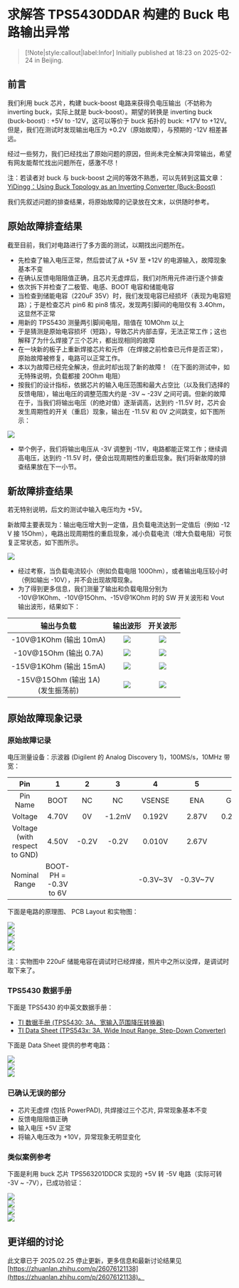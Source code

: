 # 求解答 TPS5430DDAR 构建的 Buck 电路输出异常

> [!Note|style:callout|label:Infor]
Initially published at 18:23 on 2025-02-24 in Beijing.

## 前言

我们利用 buck 芯片，构建 buck-boost 电路来获得负电压输出（不妨称为 inverting buck，实际上就是 buck-boost）。期望的转换是 inverting buck (buck-boost) : +5V to -12V，这可以等价于 buck 拓扑的 buck: +17V to +12V。但是，我们在测试时发现输出电压为 +0.2V（原始故障），与预期的 -12V 相差甚远。

经过一些努力，我们已经找出了原始问题的原因，但尚未完全解决异常输出，希望有网友能帮忙找出问题所在，感激不尽！

注：若读者对 buck 与 buck-boost 之间的等效不熟悉，可以先转到这篇文章：[YiDingg：Using Buck Topology as an Inverting Converter (Buck-Boost)](<Electronics/Using Buck Topology as an Inverting Converter.md>)

我们先叙述问题的排查结果，将原始故障的记录放在文末，以供随时参考。


## 原始故障排查结果

截至目前，我们对电路进行了多方面的测试，以期找出问题所在。
- 先检查了输入电压正常，然后尝试了从 +5V 至 +12V 的电源输入，故障现象基本不变
- 在确认反馈电阻阻值正确，且芯片无虚焊后，我们对所用元件进行逐个排查
- 依次拆下并检查了二极管、电感、BOOT 电容和储能电容
- 当检查到储能电容（220uF 35V）时，我们发现电容已经损坏（表现为电容短路）；于是检查芯片 pin6 和 pin8 情况，发现两引脚间的电阻仅有 3.4Ohm，这显然不正常
- 用新的 TPS5430 测量两引脚间电阻，阻值在 10MOhm 以上
- 于是猜测是原始电容损坏（短路），导致芯片内部击穿，无法正常工作；这也解释了为什么焊接了三个芯片，都出现相同的故障
- 在一块新的板子上重新焊接芯片和元件（在焊接之前检查已元件是否正常），原始故障被修复，电路可以正常工作。
- 本以为故障已经完全解决，但此时却出现了新的故障！（在下面的测试中，如无特殊说明，负载都接 20Ohm 电阻）
- 按我们的设计指标，依据芯片的输入电压范围和最大占空比（以及我们选择的反馈电阻），输出电压的调整范围大约是 -3V ~ -23V 之间可调。但新的故障在于，当我们将输出电压（的绝对值）逐渐调高，达到约 -11.5V 时，芯片会发生周期性的开关（重启）现象，输出在 -11.5V 和 0V 之间跳变，如下图所示：

<div class="center"><img src="https://imagebank-0.oss-cn-beijing.aliyuncs.com/VS-PicGo/2025-02-28-12-41-24_DC-DC TPS5430DDAR 输出异常记录.png"/></div>

- 举个例子，我们将输出电压从 -3V 调整到 -11V，电路都能正常工作；继续调高电压，达到约 -11.5V 时，便会出现周期性的重启现象。我们将新故障的排查结果放在下一小节。


## 新故障排查结果

若无特别说明，后文的测试中输入电压均为 +5V。

新故障主要表现为：输出电压增大到一定值，且负载电流达到一定值后（例如 -12 V 接 15Ohm），电路出现周期性的重启现象，减小负载电流（增大负载电阻）可恢复正常状态，如下图所示。

<div class="center"><img src="https://imagebank-0.oss-cn-beijing.aliyuncs.com/VS-PicGo/2025-02-28-12-41-24_DC-DC TPS5430DDAR 输出异常记录.png"/></div>


- 经过考察，当负载电流较小（例如负载电阻 100Ohm），或者输出电压较小时（例如输出 -10V），并不会出现故障现象。
- 为了得到更多信息，我们测量了输出和负载电阻分别为 -10V@1KOhm、-10V@15Ohm、-15V@1KOhm 时的 SW 开关波形和 Vout 输出波形，结果如下：

<div class='center'>

| 输出与负载 | 输出波形 | 开关波形 |
|:-:|:-:|:-:|
 | -10V@1KOhm (输出 10mA) | <div class="center"><img src="https://imagebank-0.oss-cn-beijing.aliyuncs.com/VS-PicGo/2025-02-28-13-00-53_DC-DC TPS5430DDAR 输出异常记录.png"/></div> | <div class="center"><img src="https://imagebank-0.oss-cn-beijing.aliyuncs.com/VS-PicGo/2025-02-28-12-59-18_DC-DC TPS5430DDAR 输出异常记录.png"/></div> |
  | -10V@15Ohm (输出 0.7A) | <div class="center"><img src="https://imagebank-0.oss-cn-beijing.aliyuncs.com/VS-PicGo/2025-02-28-13-02-29_DC-DC TPS5430DDAR 输出异常记录.png"/></div> | <div class="center"><img src="https://imagebank-0.oss-cn-beijing.aliyuncs.com/VS-PicGo/2025-02-28-13-03-53_DC-DC TPS5430DDAR 输出异常记录.png"/></div> |
 | -15V@1KOhm (输出 15mA) | <div class="center"><img src="https://imagebank-0.oss-cn-beijing.aliyuncs.com/VS-PicGo/2025-02-28-12-51-12_DC-DC TPS5430DDAR 输出异常记录.png"/></div> | <div class="center"><img src="https://imagebank-0.oss-cn-beijing.aliyuncs.com/VS-PicGo/2025-02-28-12-57-11_DC-DC TPS5430DDAR 输出异常记录.png"/></div> |
 | -15V@15Ohm (输出 1A) <br> (发生振荡前) | <div class="center"><img src="https://imagebank-0.oss-cn-beijing.aliyuncs.com/VS-PicGo/2025-02-28-13-06-21_DC-DC TPS5430DDAR 输出异常记录.png"/></div> | <div class="center"><img src="https://imagebank-0.oss-cn-beijing.aliyuncs.com/VS-PicGo/2025-02-28-13-07-19_DC-DC TPS5430DDAR 输出异常记录.png"/></div> |
</div>


## 原始故障现象记录

### 原始故障记录


电压测量设备：示波器 (Digilent 的 Analog Discovery 1)，100MS/s，10MHz 带宽：

| Pin | 1 | 2 | 3 | 4 | 5 | 6 | 7 | 8 |
|:-:|:-:|:-:|:-:|:-:|:-:|:-:|:-:|:-:|
 | Pin Name | BOOT | NC | NC | VSENSE | ENA | GND | VIN | SW |
 | Voltage | 4.70V | 0V | -1.2mV | 0.192V | 2.87V | 0.202V | 5.09V | -1.2mV |
 | Voltage (with respect to GND) | 4.50V | -0.2V | -0.2V | 0.010V | 2.67V | 0 | 4.89V | -0.2V |
 | Nominal Range | BOOT-PH = -0.3V to 6V |  |  | -0.3V~3V | -0.3V~7V |  | -0.3V~40V | -0.3V~40V |
</div>

下面是电路的原理图、 PCB Layout 和实物图：

<div class="center"><img src="https://imagebank-0.oss-cn-beijing.aliyuncs.com/VS-PicGo/2025-02-28-13-09-45_DC-DC TPS5430DDAR 输出异常记录.png"/></div>
<div class="center"><img src="https://imagebank-0.oss-cn-beijing.aliyuncs.com/VS-PicGo/2025-02-28-13-09-50_DC-DC TPS5430DDAR 输出异常记录.png"/></div>
<div class="center"><img src="https://imagebank-0.oss-cn-beijing.aliyuncs.com/VS-PicGo/2025-02-28-13-09-53_DC-DC TPS5430DDAR 输出异常记录.png"/></div>
<div class="center"><img src="https://imagebank-0.oss-cn-beijing.aliyuncs.com/VS-PicGo/2025-02-28-13-09-56_DC-DC TPS5430DDAR 输出异常记录.png"/></div>

注：实物图中 220uF 储能电容在调试时已经焊接，照片中之所以没焊，是调试时取下来了。

### TPS5430 数据手册

下面是 TPS5430 的中英文数据手册：
- [TI 数据手册 (TPS5430: 3A、宽输入范围降压转换器)](https://www.ti.com/cn/lit/ds/symlink/tps5430.pdf)
- [TI Data Sheet (TPS543x: 3A, Wide Input Range, Step-Down Converter)](https://www.ti.com/lit/ds/slvs632k/slvs632k.pdf)


下面是 Data Sheet 提供的参考电路：

<div class="center"><img src="https://imagebank-0.oss-cn-beijing.aliyuncs.com/VS-PicGo/2025-02-28-13-11-09_DC-DC TPS5430DDAR 输出异常记录.png"/></div>
<div class="center"><img src="https://imagebank-0.oss-cn-beijing.aliyuncs.com/VS-PicGo/2025-02-28-13-11-12_DC-DC TPS5430DDAR 输出异常记录.png"/></div>
<div class="center"><img src="https://imagebank-0.oss-cn-beijing.aliyuncs.com/VS-PicGo/2025-02-28-13-11-15_DC-DC TPS5430DDAR 输出异常记录.png"/></div>



### 已确认无误的部分
- 芯片无虚焊 (包括 PowerPAD), 共焊接过三个芯片, 异常现象基本不变
- 反馈电阻阻值正确
- 输入电压 +5V 正常
- 将输入电压改为 +10V，异常现象无明显变化



<!-- 

## 异常现象记录

我们在常规的 buck 拓扑的基础上，作一些变换，得到 inverting buck (实际上也就是 buck-boost) 以此获得负电压输出。期望的是 `inverting buck: +5V to -12V`，这等价于正常 buck 拓扑的 `buck: +17V to +12V`。但是，我们在测试时发现输出电压为 +0.2V，与预期的 -12V 相差甚远。下面是相关记录：

<div class='center'>

| 原理图 | PCB Layout | 实物图 |
|:-:|:-:|:-:|
 | <div class="center"><img height=120px src="https://imagebank-0.oss-cn-beijing.aliyuncs.com/VS-PicGo/2025-02-24-18-40-29_DC-DC TPS5430DDAR 输出异常.png"/></div> | <div class="center"><img height=60px src="https://imagebank-0.oss-cn-beijing.aliyuncs.com/VS-PicGo/2025-02-24-20-02-04_DC-DC TPS5430DDAR 输出异常记录.png"/></div><br><div class="center"><img height=60px src="https://imagebank-0.oss-cn-beijing.aliyuncs.com/VS-PicGo/2025-02-24-20-02-25_DC-DC TPS5430DDAR 输出异常记录.png"/></div> | <div class="center"><img height=120px src="https://imagebank-0.oss-cn-beijing.aliyuncs.com/VS-PicGo/2025-02-24-18-48-08_DC-DC TPS5430DDAR 输出异常记录.png"/></div> |
</div>

下面是 DataSheet 中的参考电路：

<div class='center'>

| 原理图 1 | 原理图 2 | PCB Layout|
|:-:|:-:|:-:|
 | <div class="center"><img src="https://imagebank-0.oss-cn-beijing.aliyuncs.com/VS-PicGo/2025-02-24-19-05-26_DC-DC TPS5430DDAR 输出异常记录.png"/></div> | <div class="center"><img src="https://imagebank-0.oss-cn-beijing.aliyuncs.com/VS-PicGo/2025-02-24-19-05-54_DC-DC TPS5430DDAR 输出异常记录.png"/></div> | <div class="center"><img src="https://imagebank-0.oss-cn-beijing.aliyuncs.com/VS-PicGo/2025-02-24-19-06-27_DC-DC TPS5430DDAR 输出异常记录.png"/></div> |
</div>



## 已确认无误的部分

- 芯片无虚焊 (包括 PowerPAD), 共焊接过三个芯片, 异常现象基本不变
- 反馈电阻阻值正确
- 输入电压 5V 正常
 -->

### 类似案例参考

下面是利用 buck 芯片 TPS563201DDCR 实现的 +5V 转 -5V 电路（实际可转 -3V ~ -7V），已成功验证：

<div class="center"><img src="https://imagebank-0.oss-cn-beijing.aliyuncs.com/VS-PicGo/2025-02-24-21-01-38_DC-DC TPS5430DDAR 输出异常记录.png"/></div>
<div class="center"><img src="https://imagebank-0.oss-cn-beijing.aliyuncs.com/VS-PicGo/2025-02-24-21-00-40_Using Buck Topology as an Inverting Converter.png"/></div>
<div class="center"><img src="https://imagebank-0.oss-cn-beijing.aliyuncs.com/VS-PicGo/2025-02-24-21-00-55_Using Buck Topology as an Inverting Converter.png"/></div>
<div class="center"><img src="https://imagebank-0.oss-cn-beijing.aliyuncs.com/VS-PicGo/2025-02-24-21-04-12_DC-DC TPS5430DDAR 输出异常记录.png"/></div>

<!-- ## 新故障现象记录
 -->


## 更详细的讨论

此文章已于 2025.02.25 停止更新，更多信息和最新讨论结果见 [https://zhuanlan.zhihu.com/p/26076121138](https://zhuanlan.zhihu.com/p/26076121138)。